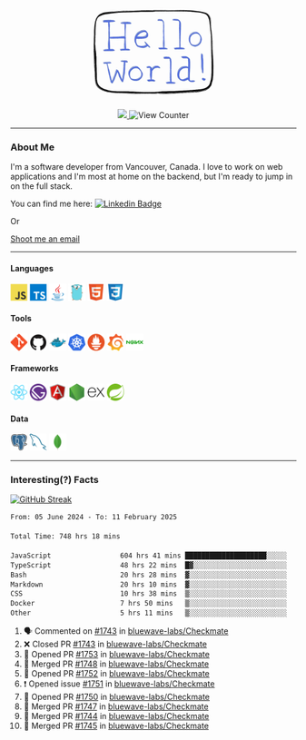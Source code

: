 <div align="center">
    <img src="./img/hello_world.webp" height="200px" width="">
    <div>
        <a href="https://www.linkedin.com/in/ajhollid">
            <img src="https://img.shields.io/badge/LinkedIn-blue"/>
        </a>
        <img src="https://komarev.com/ghpvc/?username=ajhollid&color=yellow" alt="View Counter">
    </div>
</div>

---

### About Me

I'm a software developer from Vancouver, Canada. I love to work on web applications and I'm most at home on the backend, but I'm ready to jump in on the full stack.

You can find me here: [![Linkedin Badge](https://img.shields.io/badge/-ajhollid-blue?style=flat&logo=Linkedin&logoColor=white)](https://www.linkedin.com/in/ajhollid)

Or

[Shoot me an email](mailto:ajhollid@gmail.com)

---

#### Languages

<div>
    <img src="./img/devicons/javascript-original.svg" width=30 height=30 alt="JavaScript">
    <img src="/img/devicons/typescript-original.svg" width=30 height=30 alt="TypeScript">
    <img src="./img/devicons/java-original.svg" width=30 height=30 alt="Java">
    <img src="./img/devicons/go-original.svg" width=30 height=30 alt="Golang">
    <img src="./img/devicons/html5-original.svg" width=30 height=30 alt="HTML 5">
    <img src="./img/devicons/css3-original.svg" width=30 height=30 alt="CSS 3">
</div>

#### Tools

<div>
    <img src="./img/devicons/git-original.svg" width=30 height=30 alt="Git">
    <img src="./img/devicons/github-original.svg" width=30 height=30 alt="Github">
    <img src="./img/devicons/docker-original.svg" width=30 
    height=30 alt="Docker">
    <img src="./img/devicons/kubernetes-original.svg" width=30 height=30 alt="K8">
    <img src="./img/devicons/prometheus-original.svg" width=30 height=30 alt="Prometheus">
    <img src="./img/devicons/grafana-original.svg" width=30 height=30 alt="Grafana">
    <img src="./img/devicons/nginx-original.svg" width=30 height=30 alt="Nginx">
</div>

#### Frameworks

<div>
    <img src="./img/devicons/react-original.svg" width=30 height=30 alt="React">
    <img src="./img/devicons/gatsby-original.svg" width=30 height=30 alt="Gatsby">
    <img src="./img/devicons/angularjs-original.svg" width=30 height=30 alt="AngularJS">
    <img src="./img/devicons/nodejs-original.svg" width=30 height=30 alt="NodeJS">
    <img src="./img/devicons/express-original.svg" width=30 height=30 alt="Express">
    <img src="./img/devicons/spring-original.svg" width=30 height=30 alt="Spring">
</div>

#### Data

<div>
    <img src="./img/devicons/postgresql-original.svg" width=30 height=30 alt="Postgresql">
    <img src="./img/devicons/mysql-original.svg" width=30 height=30 alt="Mysql">
    <img src="./img/devicons/mongodb-original.svg" width=30 height=30 alt="MongoDB">
</div>

---

### Interesting(?) Facts

[![GitHub Streak](http://github-readme-streak-stats.herokuapp.com?user=ajhollid)](https://git.io/streak-stats)

 <!--START_SECTION:waka-->

```txt
From: 05 June 2024 - To: 11 February 2025

Total Time: 748 hrs 18 mins

JavaScript                 604 hrs 41 mins ████████████████████░░░░░   80.25 %
TypeScript                 48 hrs 22 mins  █▓░░░░░░░░░░░░░░░░░░░░░░░   06.42 %
Bash                       20 hrs 28 mins  ▓░░░░░░░░░░░░░░░░░░░░░░░░   02.72 %
Markdown                   20 hrs 10 mins  ▓░░░░░░░░░░░░░░░░░░░░░░░░   02.68 %
CSS                        10 hrs 38 mins  ▒░░░░░░░░░░░░░░░░░░░░░░░░   01.41 %
Docker                     7 hrs 50 mins   ▒░░░░░░░░░░░░░░░░░░░░░░░░   01.04 %
Other                      5 hrs 11 mins   ▒░░░░░░░░░░░░░░░░░░░░░░░░   00.69 %
```

<!--END_SECTION:waka-->


<!--START_SECTION:activity-->
1. 🗣 Commented on [#1743](https://github.com/bluewave-labs/Checkmate/pull/1743#issuecomment-2655077788) in [bluewave-labs/Checkmate](https://github.com/bluewave-labs/Checkmate)
2. ❌ Closed PR [#1743](https://github.com/bluewave-labs/Checkmate/pull/1743) in [bluewave-labs/Checkmate](https://github.com/bluewave-labs/Checkmate)
3. 💪 Opened PR [#1753](https://github.com/bluewave-labs/Checkmate/pull/1753) in [bluewave-labs/Checkmate](https://github.com/bluewave-labs/Checkmate)
4. 🎉 Merged PR [#1748](https://github.com/bluewave-labs/Checkmate/pull/1748) in [bluewave-labs/Checkmate](https://github.com/bluewave-labs/Checkmate)
5. 💪 Opened PR [#1752](https://github.com/bluewave-labs/Checkmate/pull/1752) in [bluewave-labs/Checkmate](https://github.com/bluewave-labs/Checkmate)
6. ❗ Opened issue [#1751](https://github.com/bluewave-labs/Checkmate/issues/1751) in [bluewave-labs/Checkmate](https://github.com/bluewave-labs/Checkmate)
7. 💪 Opened PR [#1750](https://github.com/bluewave-labs/Checkmate/pull/1750) in [bluewave-labs/Checkmate](https://github.com/bluewave-labs/Checkmate)
8. 🎉 Merged PR [#1747](https://github.com/bluewave-labs/Checkmate/pull/1747) in [bluewave-labs/Checkmate](https://github.com/bluewave-labs/Checkmate)
9. 🎉 Merged PR [#1744](https://github.com/bluewave-labs/Checkmate/pull/1744) in [bluewave-labs/Checkmate](https://github.com/bluewave-labs/Checkmate)
10. 🎉 Merged PR [#1745](https://github.com/bluewave-labs/Checkmate/pull/1745) in [bluewave-labs/Checkmate](https://github.com/bluewave-labs/Checkmate)
<!--END_SECTION:activity-->
